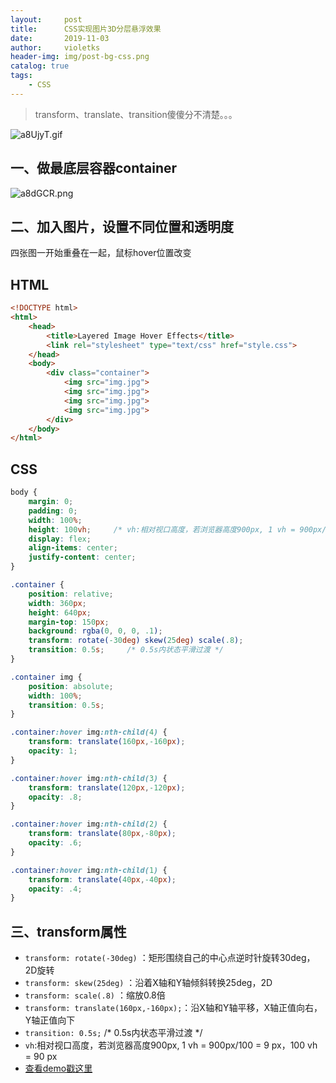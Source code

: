 ```yaml
---
layout:     post
title:      CSS实现图片3D分层悬浮效果
date:       2019-11-03
author:     violetks
header-img: img/post-bg-css.png
catalog: true
tags:
    - CSS
---
```


> transform、translate、transition傻傻分不清楚。。。

![a8UjyT.gif](https://s1.ax1x.com/2020/08/01/a8UjyT.gif)
<!-- ![a8UjyT.gif](/instructPic/a8UjyT.gif) -->

## 一、做最底层容器container

![a8dGCR.png](https://s1.ax1x.com/2020/08/01/a8dGCR.png)
<!-- ![a8dGCR.png](/instructPic/a8dGCR.png) -->

## 二、加入图片，设置不同位置和透明度

四张图一开始重叠在一起，鼠标hover位置改变

## HTML

```html
<!DOCTYPE html>
<html>
    <head>
        <title>Layered Image Hover Effects</title>
        <link rel="stylesheet" type="text/css" href="style.css">
    </head>
    <body>
        <div class="container">
            <img src="img.jpg">
            <img src="img.jpg">
            <img src="img.jpg">
            <img src="img.jpg">
        </div>
    </body>
</html>
```

## CSS

```css
body {
    margin: 0;
    padding: 0;
    width: 100%;
    height: 100vh;     /* vh:相对视口高度，若浏览器高度900px, 1 vh = 900px/100 = 9 px，100 vh = 90 px */
    display: flex;
    align-items: center;
    justify-content: center;
}

.container {
    position: relative;
    width: 360px;
    height: 640px;
    margin-top: 150px;
    background: rgba(0, 0, 0, .1);
    transform: rotate(-30deg) skew(25deg) scale(.8);
    transition: 0.5s;     /* 0.5s内状态平滑过渡 */
}

.container img {
    position: absolute;
    width: 100%;
    transition: 0.5s;
}

.container:hover img:nth-child(4) {
    transform: translate(160px,-160px);
    opacity: 1;
}

.container:hover img:nth-child(3) {
    transform: translate(120px,-120px);
    opacity: .8;
}

.container:hover img:nth-child(2) {
    transform: translate(80px,-80px);
    opacity: .6;
}

.container:hover img:nth-child(1) {
    transform: translate(40px,-40px);
    opacity: .4;
}
```

## 三、transform属性
- `transform: rotate(-30deg)` ：矩形围绕自己的中心点逆时针旋转30deg，2D旋转
- `transform: skew(25deg)` ：沿着X轴和Y轴倾斜转换25deg，2D
- `transform: scale(.8)` ：缩放0.8倍
- `transform: translate(160px,-160px);`：沿X轴和Y轴平移，X轴正值向右，Y轴正值向下
- `transition: 0.5s;`     /* 0.5s内状态平滑过渡 */
- `vh`:相对视口高度，若浏览器高度900px, 1 vh = 900px/100 = 9 px，100 vh = 90 px
- [查看demo戳这里](/demo/layered/index.html)
